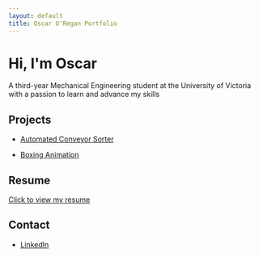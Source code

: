 ```yaml
---
layout: default
title: Oscar O'Regan Portfolio 
---
```


# Hi, I'm Oscar 

A third-year Mechanical Engineering student at the University of Victoria with a passion to learn and advance my skills

## Projects

- [Automated Conveyor Sorter](./conveyor-sorter/)
<!--- [Gearbox Design Project](./gearbox-design/)-->
- [Boxing Animation](./boxing-animation/index.md)

  
## Resume
[Click to view my resume](./Resume2025.pdf)

## Contact
- [LinkedIn](https://www.linkedin.com/in/oscar-oregan)  
